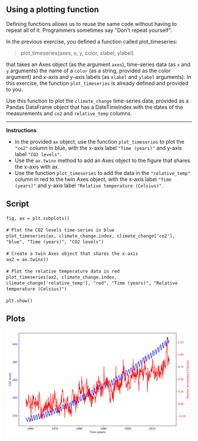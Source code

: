 ## Using a plotting function

Defining functions allows us to reuse the same code without having to repeat all of it. Programmers sometimes say "Don't repeat yourself".

In the previous exercise, you defined a function called plot_timeseries:

> plot_timeseries(axes, x, y, color, xlabel, ylabel)

that takes an Axes object (as the argument `axes`), time-series data (as `x` and `y` arguments) the name of a `color` (as a string, provided as the color argument) and x-axis and y-axis labels (as `xlabel` and `ylabel` arguments). In this exercise, the function `plot_timeseries` is already defined and provided to you.

Use this function to plot the `climate_change` time-series data, provided as a Pandas DataFrame object that has a DateTimeIndex with the dates of the measurements and `co2` and `relative_temp` columns.

<hr>

**Instructions**
* In the provided `ax` object, use the function `plot_timeseries` to plot the `"co2"` column in blue, with the x-axis label `"Time (years)"` and y-axis label `"CO2 levels"`.
* Use the `ax.twinx` method to add an Axes object to the figure that shares the x-axis with ax.
* Use the function `plot_timeseries` to add the data in the `"relative_temp"` column in red to the twin Axes object, with the x-axis label `"Time (years)"` and y-axis label `"Relative temperature (Celsius)"`.

## Script
```
fig, ax = plt.subplots()

# Plot the CO2 levels time-series in blue
plot_timeseries(ax, climate_change.index, climate_change['co2'], "blue", "Time (years)", "CO2 levels")

# Create a twin Axes object that shares the x-axis
ax2 = ax.twinx()

# Plot the relative temperature data in red
plot_timeseries(ax2, climate_change.index, climate_change['relative_temp'], "red", "Time (years)", "Relative temperature (Celsius)")

plt.show()
```

## Plots
![img](index.svg)